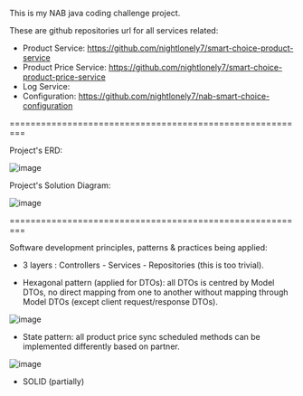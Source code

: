 
This is my NAB java coding challenge project.

These are github repositories url for all services related:

- Product Service: https://github.com/nightlonely7/smart-choice-product-service
- Product Price Service: https://github.com/nightlonely7/smart-choice-product-price-service
- Log Service:
- Configuration: https://github.com/nightlonely7/nab-smart-choice-configuration


=========================================================


Project's ERD: 

![image](https://user-images.githubusercontent.com/41773948/116012384-5fd21800-a654-11eb-841a-e901870aac8a.png)


Project's Solution Diagram:

![image](https://user-images.githubusercontent.com/41773948/116012389-66608f80-a654-11eb-82e6-d7b53253ffa2.png)



=========================================================


Software development principles, patterns & practices being applied:

 - 3 layers : Controllers - Services - Repositories (this is too trivial).

 - Hexagonal pattern (applied for DTOs): all DTOs is centred by Model DTOs, no direct mapping from one to another without mapping through Model DTOs (except client request/response DTOs).

![image](https://user-images.githubusercontent.com/41773948/116012376-4af58480-a654-11eb-8dde-07633295ede0.png)

 - State pattern: all product price sync scheduled methods can be implemented differently based on partner.

![image](https://user-images.githubusercontent.com/41773948/116012851-4da5a900-a657-11eb-8d24-4a149599eec4.png)


 - SOLID (partially)


